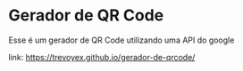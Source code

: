 # Gerador de QR Code

Esse é um gerador de QR Code utilizando uma API do google

link: https://trevoyex.github.io/gerador-de-qrcode/
